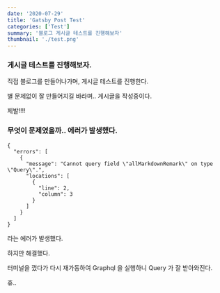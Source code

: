 ```yaml
---
date: '2020-07-29'
title: 'Gatsby Post Test'
categories: ['Test']
summary: '블로그 게시글 테스트를 진행해보자'
thumbnail: './test.png'
---
```


### 게시글 테스트를 진행해보자.

직접 블로그를 만들어나가며, 게시글 테스트를 진행한다.

별 문제없이 잘 만들어지길 바라며.. 게시글을 작성중이다.

제발!!!!

### 무엇이 문제였을까.. 에러가 발생했다.

```
{
  "errors": [
    {
      "message": "Cannot query field \"allMarkdownRemark\" on type \"Query\".",
      "locations": [
        {
          "line": 2,
          "column": 3
        }
      ]
    }
  ]
}
```

라는 에러가 발생했다.

하지만 해결했다.

터미널을 껐다가 다시 재가동하여 Graphql 을 실행하니 Query 가 잘 받아와진다.

휴..
